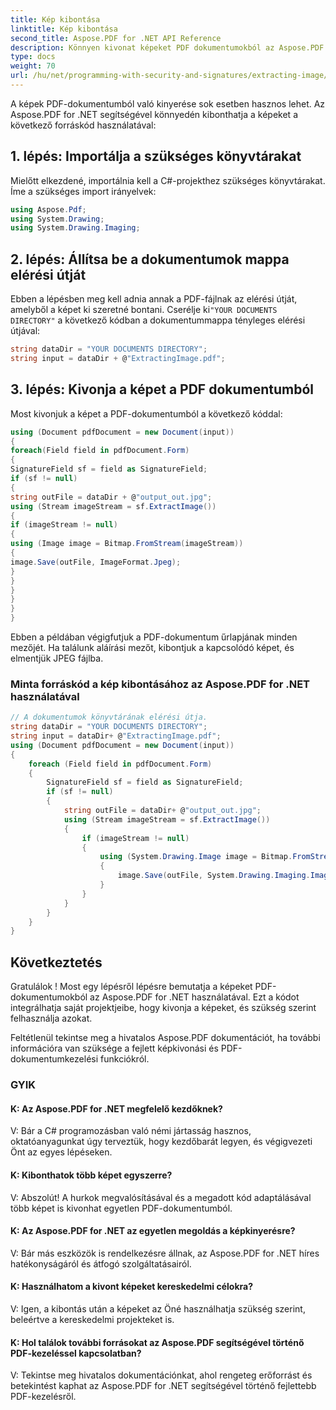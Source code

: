 ```yaml
---
title: Kép kibontása
linktitle: Kép kibontása
second_title: Aspose.PDF for .NET API Reference
description: Könnyen kivonat képeket PDF dokumentumokból az Aspose.PDF for .NET segítségével.
type: docs
weight: 70
url: /hu/net/programming-with-security-and-signatures/extracting-image/
---
```

A képek PDF-dokumentumból való kinyerése sok esetben hasznos lehet. Az Aspose.PDF for .NET segítségével könnyedén kibonthatja a képeket a következő forráskód használatával:

## 1. lépés: Importálja a szükséges könyvtárakat

Mielőtt elkezdené, importálnia kell a C#-projekthez szükséges könyvtárakat. Íme a szükséges import irányelvek:

```csharp
using Aspose.Pdf;
using System.Drawing;
using System.Drawing.Imaging;
```

## 2. lépés: Állítsa be a dokumentumok mappa elérési útját

 Ebben a lépésben meg kell adnia annak a PDF-fájlnak az elérési útját, amelyből a képet ki szeretné bontani. Cserélje ki`"YOUR DOCUMENTS DIRECTORY"` a következő kódban a dokumentummappa tényleges elérési útjával:

```csharp
string dataDir = "YOUR DOCUMENTS DIRECTORY";
string input = dataDir + @"ExtractingImage.pdf";
```

## 3. lépés: Kivonja a képet a PDF dokumentumból

Most kivonjuk a képet a PDF-dokumentumból a következő kóddal:

```csharp
using (Document pdfDocument = new Document(input))
{
foreach(Field field in pdfDocument.Form)
{
SignatureField sf = field as SignatureField;
if (sf != null)
{
string outFile = dataDir + @"output_out.jpg";
using (Stream imageStream = sf.ExtractImage())
{
if (imageStream != null)
{
using (Image image = Bitmap.FromStream(imageStream))
{
image.Save(outFile, ImageFormat.Jpeg);
}
}
}
}
}
}
```

Ebben a példában végigfutjuk a PDF-dokumentum űrlapjának minden mezőjét. Ha találunk aláírási mezőt, kibontjuk a kapcsolódó képet, és elmentjük JPEG fájlba.

### Minta forráskód a kép kibontásához az Aspose.PDF for .NET használatával 
```csharp
// A dokumentumok könyvtárának elérési útja.
string dataDir = "YOUR DOCUMENTS DIRECTORY";
string input = dataDir+ @"ExtractingImage.pdf";
using (Document pdfDocument = new Document(input))
{
	foreach (Field field in pdfDocument.Form)
	{
		SignatureField sf = field as SignatureField;
		if (sf != null)
		{
			string outFile = dataDir+ @"output_out.jpg";
			using (Stream imageStream = sf.ExtractImage())
			{
				if (imageStream != null)
				{
					using (System.Drawing.Image image = Bitmap.FromStream(imageStream))
					{
						image.Save(outFile, System.Drawing.Imaging.ImageFormat.Jpeg);
					}
				}
			}
		}
	}
}
```

## Következtetés

Gratulálok ! Most egy lépésről lépésre bemutatja a képeket PDF-dokumentumokból az Aspose.PDF for .NET használatával. Ezt a kódot integrálhatja saját projektjeibe, hogy kivonja a képeket, és szükség szerint felhasználja azokat.

Feltétlenül tekintse meg a hivatalos Aspose.PDF dokumentációt, ha további információra van szüksége a fejlett képkivonási és PDF-dokumentumkezelési funkciókról.


### GYIK

#### K: Az Aspose.PDF for .NET megfelelő kezdőknek?

V: Bár a C# programozásban való némi jártasság hasznos, oktatóanyagunkat úgy terveztük, hogy kezdőbarát legyen, és végigvezeti Önt az egyes lépéseken.

#### K: Kibonthatok több képet egyszerre?

V: Abszolút! A hurkok megvalósításával és a megadott kód adaptálásával több képet is kivonhat egyetlen PDF-dokumentumból.

#### K: Az Aspose.PDF for .NET az egyetlen megoldás a képkinyerésre?

V: Bár más eszközök is rendelkezésre állnak, az Aspose.PDF for .NET híres hatékonyságáról és átfogó szolgáltatásairól.

#### K: Használhatom a kivont képeket kereskedelmi célokra?

V: Igen, a kibontás után a képeket az Öné használhatja szükség szerint, beleértve a kereskedelmi projekteket is.

#### K: Hol találok további forrásokat az Aspose.PDF segítségével történő PDF-kezeléssel kapcsolatban?

V: Tekintse meg hivatalos dokumentációnkat, ahol rengeteg erőforrást és betekintést kaphat az Aspose.PDF for .NET segítségével történő fejlettebb PDF-kezelésről.